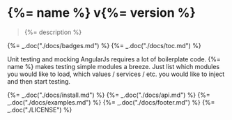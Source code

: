 # {%= name %} v{%= version %}

> {%= description %}

{%= _.doc("./docs/badges.md") %}
{%= _.doc("./docs/toc.md") %}

Unit testing and mocking AngularJs requires a lot of boilerplate code. {%= name %} makes testing
simple modules a breeze. Just list which modules you would like to load, which values / services / etc.
you would like to inject and then start testing.

{%= _.doc("./docs/install.md") %}
{%= _.doc("./docs/api.md") %}
{%= _.doc("./docs/examples.md") %}
{%= _.doc("./docs/footer.md") %}
{%= _.doc("./LICENSE") %}

